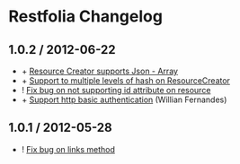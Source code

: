 # Restfolia Changelog

## 1.0.2 / 2012-06-22

* \+ [Resource Creator supports Json - Array](https://github.com/rogerleite/restfolia/commit/363b00abf379a2849790ed4be86b9085bddbd2af)
* \+ [Support to multiple levels of hash on ResourceCreator](https://github.com/rogerleite/restfolia/commit/aa1e96a82f9b34a9415e46066874e35dfb7a1dbd)
* ! [Fix bug on not supporting id attribute on resource](https://github.com/rogerleite/restfolia/issues/5)
* \+ [Support http basic authentication](https://github.com/rogerleite/restfolia/commit/372aa40b9b2f4df35b7c30ed70534fc99e3b3233) (Willian Fernandes)

## 1.0.1 / 2012-05-28

* ! [Fix bug on links method](https://github.com/rogerleite/restfolia/issues/4)
